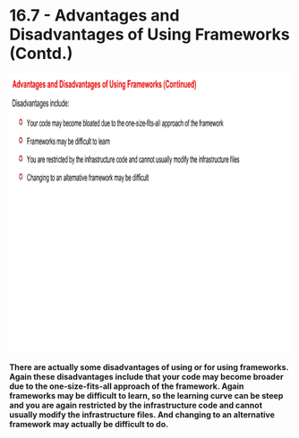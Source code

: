 # 16.7 - Advantages and Disadvantages of Using Frameworks (Contd.)

<img src="/images/16_07_01.jpg" width="800" height="500">

**There are actually some disadvantages of using or for using frameworks. Again these disadvantages include that your code may become broader due to the one-size-fits-all approach of the framework. Again frameworks may be difficult to learn, so the learning curve can be steep and you are again restricted by the infrastructure code and cannot usually modify the infrastructure files. And changing to an alternative framework may actually be difficult to do.**